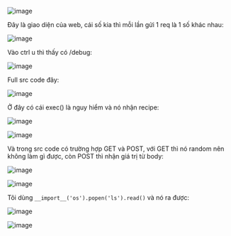 ![image](https://github.com/user-attachments/assets/ddc7783d-e409-467c-9d06-892f02c70c4f)

Đây là giao diện của web, cái số kia thì mỗi lần gửi 1 req là 1 số khác nhau:

![image](https://github.com/user-attachments/assets/74cde968-d735-4663-9f5f-daa3faa504ad)

Vào ctrl u thì thấy có /debug:

![image](https://github.com/user-attachments/assets/8b366fe7-b786-44e7-bb47-a968973339d0)

Full src code đây:

![image](https://github.com/user-attachments/assets/1c22246a-5719-47ed-a1d6-0000cb558928)

Ở đây có cái exec() là nguy hiểm và nó nhận recipe:

![image](https://github.com/user-attachments/assets/62510953-794a-4255-a3e3-8f76f47f9cb6)

![image](https://github.com/user-attachments/assets/a283538c-9310-439b-b4a8-20bcd14747dc)

Và trong src code có trường hợp GET và POST, với GET thì nó random nên không làm gì được, còn POST thì nhận giá trị từ body:

![image](https://github.com/user-attachments/assets/0d0d7ff4-7ad7-417f-8556-ff0efa856184)

![image](https://github.com/user-attachments/assets/b62cea73-7c11-4fe8-8550-a8f00efc8029)

Tôi dùng `__import__('os').popen('ls').read()` và nó ra được:

![image](https://github.com/user-attachments/assets/f4f89c1b-c42c-437c-bd79-9dbbe922d7ce)

![image](https://github.com/user-attachments/assets/2cdbdd33-0548-4d4b-a4f3-4e23fbeefada)
